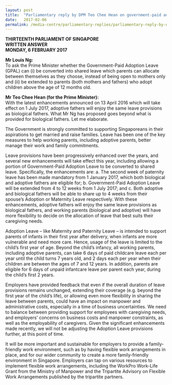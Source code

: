 ```yaml
---
layout: post
title:  "Parliamentary reply by DPM Teo Chee Hean on government-paid adoption leave"
date:   2017-02-06
permalink: /media-centre/parliamentary-replies/parliamentary-reply-by-dpm-teo-chee-hean-on-6-feb-2017/
---
```


**THIRTEENTH PARLIAMENT OF SINGAPORE  
WRITTEN ANSWER  
MONDAY, 6 FEBRUARY 2017**

**Mr Louis Ng:**  
To ask the Prime Minister whether the Government-Paid Adoption Leave (GPAL) can (i) be converted into shared leave which parents can allocate between themselves as they choose, instead of being open to mothers only and (ii) be extended to parents (both mothers and fathers) who adopt children above the age of 12 months old.

**Mr Teo Chee Hean (for the Prime Minister):**  
With the latest enhancements announced on 13 April 2016 which will take effect on 1 July 2017, adoptive fathers will enjoy the same leave provisions as biological fathers. What Mr Ng has proposed goes beyond what is provided for biological fathers. Let me elaborate.

The Government is strongly committed to supporting Singaporeans in their aspirations to get married and raise families. Leave has been one of the key measures to help working parents, including adoptive parents, better manage their work and family commitments.
 
Leave provisions have been progressively enhanced over the years, and several new enhancements will take effect this year, including allowing a portion of Government-Paid Adoption Leave to be converted to shared leave. Specifically, the enhancements are: a. The second week of paternity leave has been made mandatory from 1 January 2017, which both biological and adoptive fathers are eligible for;   b. Government-Paid Adoption Leave will be extended from 4 to 12 weeks from 1 July 2017; and c. Both adoptive and biological fathers will be able to share up to 4 weeks from their spouse’s Adoption or Maternity Leave respectively.  With these enhancements, adoptive fathers will enjoy the same leave provisions as biological fathers, and working parents (biological and adoptive) will have more flexibility to decide on the allocation of leave that best suits their caregiving needs.

Adoption Leave – like Maternity and Paternity Leave – is intended to support parents of infants in their first year after delivery, when infants are more vulnerable and need more care. Hence, usage of the leave is limited to the child’s first year of age. Beyond the child’s infancy, all working parents, including adoptive parents, can take 6 days of paid childcare leave each per year until the child turns 7 years old, and 2 days each per year when their children are between the ages of 7 and 12 years. In addition, parents are eligible for 6 days of unpaid infantcare leave per parent each year, during the child’s first 2 years.

Employers have provided feedback that even if the overall duration of leave provisions remains unchanged, extending their coverage (e.g. beyond the first year of the child’s life), or allowing even more  flexibility in sharing the leave between parents, could have an impact on manpower and administrative costs, especially in a time of business uncertainties. We need to balance between providing support for employees with caregiving needs, and employers’ concerns on business costs and manpower constraints, as well as the employability of caregivers. Given the significant enhancements made recently, we will not be adjusting the Adoption Leave provisions further, at this point of time.

It will be more important and sustainable for employers to provide a family-friendly work environment, such as by having flexible work arrangements in place, and for our wider community to create a more family-friendly environment in Singapore. Employers can tap on various resources to implement flexible work arrangements, including the WorkPro Work-Life Grant from the Ministry of Manpower and the Tripartite Advisory on Flexible Work Arrangements published by the tripartite partners.


